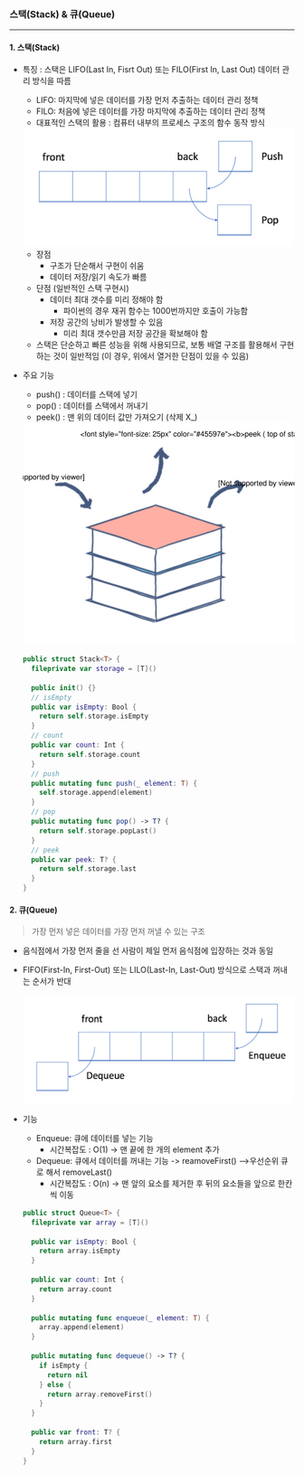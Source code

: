 ### 스택(Stack) & 큐(Queue)

***

#### 1. 스택(Stack)

- 특징 : 스택은 LIFO(Last In, Fisrt Out) 또는 FILO(First In, Last Out) 데이터 관리 방식을 따름

  - LIFO: 마지막에 넣은 데이터를 가장 먼저 추출하는 데이터 관리 정책
  - FILO: 처음에 넣은 데이터를 가장 마지막에 추출하는 데이터 관리 정책
  - 대표적인 스택의 활용 : 컴퓨터 내부의 프로세스 구조의 함수 동작 방식

  <img src = "\image\02\01.png" width = "600">

  - 장점
    - 구조가 단순해서 구현이 쉬움
    - 데이터 저장/읽기 속도가 빠름
  - 단점 (일반적인 스택 구현시)
    - 데이터 최대 갯수를 미리 정해야 함
      - 파이썬의 경우 재귀 함수는 1000번까지만 호출이 가능함
    - 저장 공간의 낭비가 발생할 수 있음
      - 미리 최대 갯수만큼 저장 공간을 확보해야 함
  - 스택은 단순하고 빠른 성능을 위해 사용되므로, 보통 배열 구조를 활용해서 구현하는 것이 일반적임 (이 경우, 위에서 열거한 단점이 있을 수 있음)

- 주요 기능

  - push() : 데이터를 스택에 넣기
  - pop() : 데이터를 스택에서 꺼내기
  - peek() : 맨 위의 데이터 값만 가져오기 (삭제 X_)

  <img src = "\image\02\02.svg" width = "700">

  ```swift
  public struct Stack<T> {
    fileprivate var storage = [T]()
    
    public init() {}
  	// isEmpty
    public var isEmpty: Bool {
      return self.storage.isEmpty
    }
  	// count
    public var count: Int {
      return self.storage.count
    }
  	// push
    public mutating func push(_ element: T) {
      self.storage.append(element)
    }
  	// pop
    public mutating func pop() -> T? {
      return self.storage.popLast()
    }
  	// peek
    public var peek: T? {
      return self.storage.last
    }
  }
  ```
  
  

#### 2. 큐(Queue)

>가장 먼저 넣은 데이터를 가장 먼저 꺼낼 수 있는 구조

- 음식점에서 가장 먼저 줄을 선 사람이 제일 먼저 음식점에 입장하는 것과 동일

- FIFO(First-In, First-Out) 또는 LILO(Last-In, Last-Out) 방식으로 스택과 꺼내는 순서가 반대

  <img src = "\image\02\03.png" width = "600">



- 기능
  - Enqueue: 큐에 데이터를 넣는 기능
    - 시간복잡도 : O(1) -> 맨 끝에 한 개의 element 추가
  - Dequeue: 큐에서 데이터를 꺼내는 기능 -> reamoveFirst() -->우선순위 큐로 해서 removeLast()
    - 시간복잡도 : O(n) -> 맨 앞의 요소를 제거한 후 뒤의 요소들을 앞으로 한칸씩 이동
  
  ```swift
  public struct Queue<T> {
    fileprivate var array = [T]()
  
    public var isEmpty: Bool {
      return array.isEmpty
    }
    
    public var count: Int {
      return array.count
    }
  
    public mutating func enqueue(_ element: T) {
      array.append(element)
    }
    
    public mutating func dequeue() -> T? {
      if isEmpty {
        return nil
      } else {
        return array.removeFirst()
      }
    }
    
    public var front: T? {
      return array.first
    }
  }
  ```
  
  











